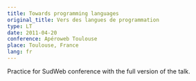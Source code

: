 ```yaml
---
title: Towards programming languages
original_title: Vers des langues de programmation
type: LT
date: 2011-04-20
conference: Apéroweb Toulouse
place: Toulouse, France
lang: fr
---
```


Practice for SudWeb conference with the full version of the talk.
